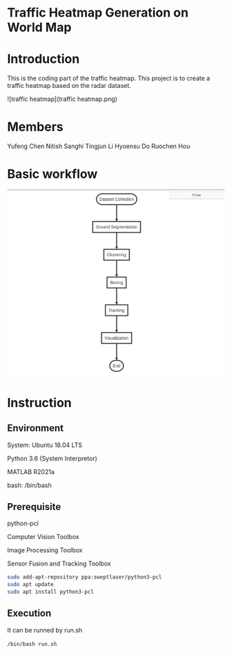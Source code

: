 # Traffic Heatmap Generation on World Map

# Introduction
This is the coding part of the traffic heatmap. This project is to create a traffic heatmap based on the radar dataset.

![traffic heatmap](traffic heatmap.png)

# Members
Yufeng Chen
Nitish Sanghi
Tingjun Li
Hyoensu Do
Ruochen Hou

# Basic workflow
![workflow](workflow.png)


# Instruction

## Environment

System: Ubuntu 18.04 LTS

Python 3.6 (System Interpretor)

MATLAB R2021a

bash: /bin/bash

## Prerequisite

python-pcl

Computer Vision Toolbox

Image Processing Toolbox

Sensor Fusion and Tracking Toolbox

```bash
sudo add-apt-repository ppa:sweptlaser/python3-pcl
sudo apt update
sudo apt install python3-pcl
```

## Execution

It can be runned by run.sh

`/bin/bash run.sh`
